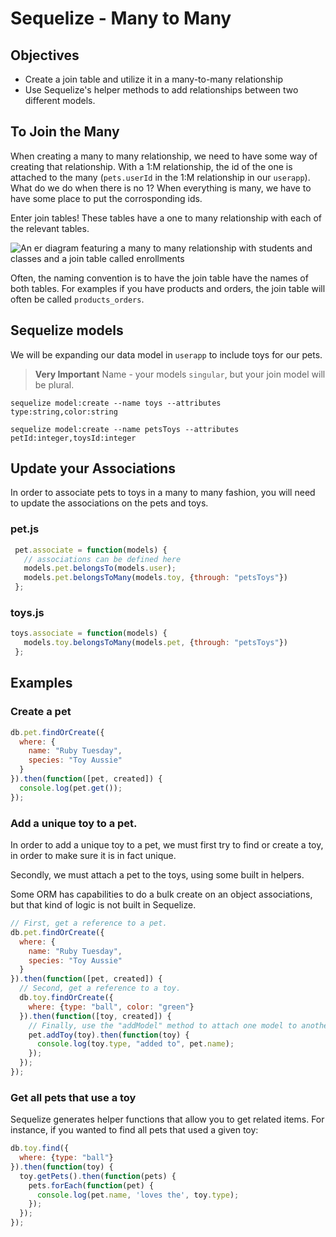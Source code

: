 # Sequelize - Many to Many

## Objectives

* Create a join table and utilize it in a many-to-many relationship
* Use Sequelize's helper methods to add relationships between two different models.

## To Join the Many

When creating a many to many relationship, we need to have some way of creating that relationship. With a 1:M relationship, the id of the one is attached to the many (`pets.userId` in the 1:M relationship in our `userapp`). What do we do when there is no 1? When everything is many, we have to have some place to put the corrosponding ids.

Enter join tables! These tables have a one to many relationship with each of the relevant tables. 

![An er diagram featuring a many to many relationship with students and classes and a join table called enrollments](https://fmhelp.filemaker.com/help/18/fmp/en/FMP_Help/images/relational.07.06.1.png)

Often, the naming convention is to have the join table have the names of both tables. For examples if you have products and orders, the join table will often be called `products_orders`.

## Sequelize models

We will be expanding our data model in `userapp` to include toys for our pets.

> **Very Important** Name - your models `singular`, but your join model will be plural.


```
sequelize model:create --name toys --attributes type:string,color:string

sequelize model:create --name petsToys --attributes petId:integer,toysId:integer
```

## Update your Associations

In order to associate pets to toys in a many to many fashion, you will need to update the associations on the pets and toys.

### pet.js

```js
 pet.associate = function(models) {
   // associations can be defined here
   models.pet.belongsTo(models.user);
   models.pet.belongsToMany(models.toy, {through: "petsToys"})
 };
```

### toys.js

```js
toys.associate = function(models) {
   models.toy.belongsToMany(models.pet, {through: "petsToys"})
 };
```

## Examples

### Create a pet

```js
db.pet.findOrCreate({
  where: {
    name: "Ruby Tuesday",
    species: "Toy Aussie"
  }
}).then(function([pet, created]) {
  console.log(pet.get());
});
```

### Add a unique toy to a pet.

In order to add a unique toy to a pet, we must first try to find or create a toy, in order to make sure it is in fact unique.

Secondly, we must attach a pet to the toys, using some built in helpers.

Some ORM has capabilities to do a bulk create on an object associations, but that kind of logic is not built in Sequelize.

```js
// First, get a reference to a pet.
db.pet.findOrCreate({
  where: {
    name: "Ruby Tuesday",
    species: "Toy Aussie"
  }
}).then(function([pet, created]) {
  // Second, get a reference to a toy.
  db.toy.findOrCreate({
    where: {type: "ball", color: "green"}
  }).then(function([toy, created]) {
    // Finally, use the "addModel" method to attach one model to another model.
    pet.addToy(toy).then(function(toy) {
      console.log(toy.type, "added to", pet.name);
    });
  });
});
```

### Get all pets that use a toy

Sequelize generates helper functions that allow you to get related items. For instance, if you wanted to find all pets that used a given toy:

```js
db.toy.find({
  where: {type: "ball"}
}).then(function(toy) {
  toy.getPets().then(function(pets) {
    pets.forEach(function(pet) {
      console.log(pet.name, 'loves the', toy.type);
    });
  });
});
```
